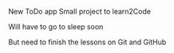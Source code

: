 New ToDo app
Small project to learn2Code

Will have to go to sleep soon

But need to finish the lessons on Git and GitHub
